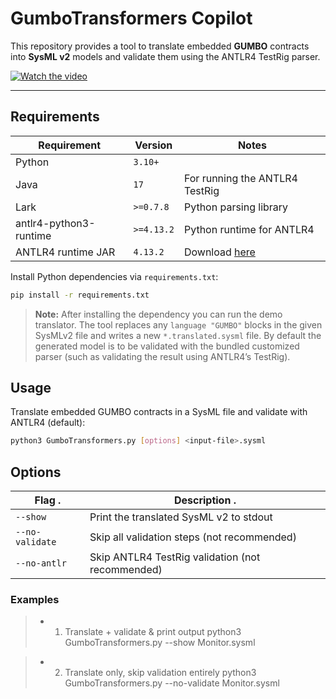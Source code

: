 # GumboTransformers Copilot

This repository provides a tool to translate embedded **GUMBO** contracts into **SysML v2** models and validate them using the ANTLR4 TestRig parser.

[![Watch the video](https://img.youtube.com/vi/_c0D2oJS-ME/0.jpg)](https://youtu.be/_c0D2oJS-ME)

---

## Requirements

| Requirement                 | Version    | Notes                                   |
|-----------------------------|------------|-----------------------------------------|
| Python                      | `3.10+`    |                                         |
| Java                        | `17`       | For running the ANTLR4 TestRig          |
| Lark                        | `>=0.7.8`  | Python parsing library                  |
| antlr4-python3-runtime      | `>=4.13.2` | Python runtime for ANTLR4               |
| ANTLR4 runtime JAR          | `4.13.2`   | Download [here](https://www.antlr.org/download.html) |

Install Python dependencies via `requirements.txt`:

```bash
pip install -r requirements.txt
```

> **Note:** After installing the dependency you can run the demo translator.  The tool
replaces any `language "GUMBO"` blocks in the given SysMLv2 file and writes a new
`*.translated.sysml` file.  By default the generated model is to be validated with the
bundled customized parser (such as validating the result using ANTLR4’s TestRig).

## Usage

Translate embedded GUMBO contracts in a SysML file and validate with ANTLR4 (default):
```bash
python3 GumboTransformers.py [options] <input-file>.sysml
```
## Options

 Flag           . | Description                          .               |
|-----------------|------------------------------------------------------|
| `--show`        | Print the translated SysML v2 to stdout              |
| `--no-validate` | Skip all validation steps (not recommended)          |
| `--no-antlr`    | Skip ANTLR4 TestRig validation (not recommended)     |


### Examples

> - 1) Translate + validate & print output
python3 GumboTransformers.py --show Monitor.sysml

> - 2) Translate only, skip validation entirely
python3 GumboTransformers.py --no-validate Monitor.sysml


